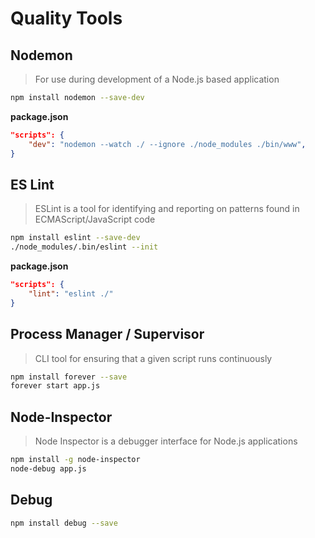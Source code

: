 # Quality Tools

## Nodemon

> For use during development of a Node.js based application

```bash
npm install nodemon --save-dev
```

__package.json__
```json
"scripts": {
	"dev": "nodemon --watch ./ --ignore ./node_modules ./bin/www",
}
```

## ES Lint

> ESLint is a tool for identifying and reporting on patterns found in ECMAScript/JavaScript code

```bash
npm install eslint --save-dev
./node_modules/.bin/eslint --init
```

__package.json__
```json
"scripts": {
    "lint": "eslint ./"
}
```

## Process Manager / Supervisor

> CLI tool for ensuring that a given script runs continuously

```bash
npm install forever --save
forever start app.js
```

## Node-Inspector

> Node Inspector is a debugger interface for Node.js applications

```bash
npm install -g node-inspector
node-debug app.js
```

## Debug

```bash
npm install debug --save
```
